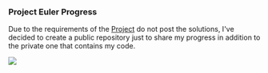 ### Project Euler Progress

Due to the requirements of the [Project](https://projecteuler.net/) do not post the solutions, I've decided to create a public repository just to share my progress in addition to the private one that contains my code.

![](https://projecteuler.net/profile/devils_dozen.png)
